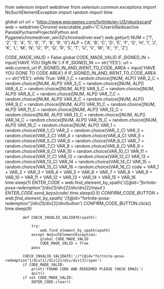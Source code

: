 from selenium import webdriver
from selenium.common.exceptions import NoSuchElementException
import random
import time

global url
url = 'https://www.epicgames.com/fortnite/en-US/vbuckscard'
web = webdriver.Chrome(
    executable_path='C:\\Users\\Radioactive Panda\\PycharmProjects\\Python and Pygame\\chromedriver_win32\\chromedriver.exe')
web.get(url)
NUM = ['1', '2', '3', '4', '5', '6', '7', '8', '9', '0']
ALP = ['A', 'B', 'C', 'D', 'E', 'F', 'G', 'H', 'I', 'J', 'K', 'L', 'M', 'N', 'O', 'P', 'Q', 'R', 'S', 'T', 'U', 'V',
       'W', 'X', 'Y', 'Z']

CODE_MADE_VALID = False
global CODE_MADE_VALID
IF_SIGNED_IN = input('HAVE YOU SIgN IN:')
if IF_SIGNED_IN == str('YES'):
    url = web.current_url
    IF_SIGNED_IN_AND_WENT_TO_CODE_AREA = input('HAVE YOU GONE TO CODE AREA')
    if IF_SIGNED_IN_AND_WENT_TO_CODE_AREA == str('YES'):
        while True:
            VAR_1_C = random.choice([NUM, ALP])
            VAR_2_C = random.choice([NUM, ALP])
            VAR_3_C = random.choice([NUM, ALP])
            VAR_4_C = random.choice([NUM, ALP])
            VAR_5_C = random.choice([NUM, ALP])
            VAR_6_C = random.choice([NUM, ALP])
            VAR_7_C = random.choice([NUM, ALP])
            VAR_8_C = random.choice([NUM, ALP])
            VAR_9_C = random.choice([NUM, ALP])
            VAR_10_C = random.choice([NUM, ALP])
            VAR_11_C = random.choice([NUM, ALP])
            VAR_12_C = random.choice([NUM, ALP])
            VAR_13_C = random.choice([NUM, ALP])
            VAR_14_C = random.choice([NUM, ALP])
            VAR_15_C = random.choice([NUM, ALP])
            VAR_16_C = random.choice([NUM, ALP])
            VAR_1 = random.choice(VAR_1_C)
            VAR_2 = random.choice(VAR_2_C)
            VAR_3 = random.choice(VAR_3_C)
            VAR_4 = random.choice(VAR_4_C)
            VAR_5 = random.choice(VAR_5_C)
            VAR_6 = random.choice(VAR_6_C)
            VAR_7 = random.choice(VAR_7_C)
            VAR_8 = random.choice(VAR_8_C)
            VAR_9 = random.choice(VAR_9_C)
            VAR_10 = random.choice(VAR_10_C)
            VAR_11 = random.choice(VAR_11_C)
            VAR_12 = random.choice(VAR_12_C)
            VAR_13 = random.choice(VAR_13_C)
            VAR_14 = random.choice(VAR_14_C)
            VAR_15 = random.choice(VAR_15_C)
            VAR_16 = random.choice(VAR_16_C)
            code = VAR_1 + VAR_2 + VAR_3 + VAR_4 + VAR_5 + VAR_6 + VAR_7 + VAR_8 + VAR_9 + VAR_10 + VAR_11 + VAR_12 + VAR_13 + VAR_14 + VAR_15 + VAR_16
            time.sleep(1)
            ENTER_CODE = web.find_element_by_xpath('//*[@id="fortnite-posa-redemption"]/div[1]/div[2]/div/div[2]/input')
            ENTER_CODE.send_keys(code)
            time.sleep(0.5)
            CONFIRM_CODE_BUTTON = web.find_element_by_xpath(
                '//*[@id="fortnite-posa-redemption"]/div[1]/div[2]/div/button')
            CONFIRM_CODE_BUTTON.click()
            time.sleep(9)


            def CHECK_INVALID_VALIDATE(xpath):

                try:
                    web.find_element_by_xpath(xpath)
                except NoSuchElementException:
                    global CODE_MADE_VALID
                    CODE_MADE_VALID = True
                pass

            CHECK_INVALID_VALIDATE('//*[@id="fortnite-posa-redemption"]/div[1]/div[2]/div/div[3]/span')
            if CODE_MADE_VALID:
                print('FOUND CODE AND REDEEMED PLEASE CHECK EMAIL')
                quit()
            if not CODE_MADE_VALID:
                ENTER_CODE.clear()
